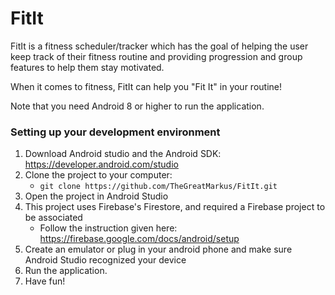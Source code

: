 # FitIt

FitIt is a fitness scheduler/tracker which has the goal of helping the user keep track of their fitness routine and providing progression and group features to help them stay motivated.

When it comes to fitness, FitIt can help you "Fit It" in your routine!

Note that you need Android 8 or higher to run the application.

### Setting up your development environment

1. Download Android studio and the Android SDK: https://developer.android.com/studio
2. Clone the project to your computer:
    * `git clone https://github.com/TheGreatMarkus/FitIt.git`
3. Open the project in Android Studio
4. This project uses Firebase's Firestore, and required a Firebase project to be associated
    * Follow the instruction given here: https://firebase.google.com/docs/android/setup
5. Create an emulator or plug in your android phone and make sure Android Studio recognized your device
6. Run the application.
7. Have fun!

